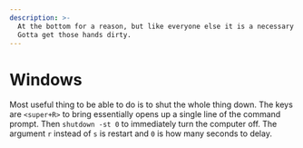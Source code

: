 ```yaml
---
description: >-
  At the bottom for a reason, but like everyone else it is a necessary evil.
  Gotta get those hands dirty.
---
```


# Windows

Most useful thing to be able to do is to shut the whole thing down. The keys are `<super+R>` to bring essentially opens up a single line of the command prompt. Then `shutdown -st 0` to immediately turn the computer off. The argument `r` instead of `s` is restart and `0` is how many seconds to delay.



